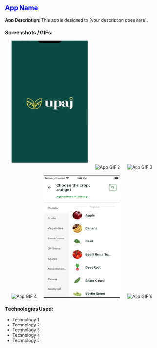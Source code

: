 ## <span style="color:blue">App Name</span>

**App Description:**
This app is designed to [your description goes here]. 

### Screenshots / GIFs:

<div align="center">
  <img src="https://github.com/Danish1111/MyPortfolio/blob/main/assets/gif1.gif" width="250" height="400" alt="App GIF 1" style="margin-right: 20px; margin-bottom: 20px;">
  <img src="[gif2.gif](https://github.com/Danish1111/MyPortfolio/blob/main/assets/gif2.gif)" width="250" height="400" alt="App GIF 2" style="margin-right: 20px; margin-bottom: 20px;">
  <img src="gif3.gif" width="250" height="400" alt="App GIF 3" style="margin-bottom: 20px;">
</div>

<div align="center">
  <img src="gif4.gif" width="250" height="400" alt="App GIF 4" style="margin-right: 20px;">
  <img src="gif5.gif" width="250" height="400" alt="App GIF 5" style="margin-right: 20px;">
  <img src="gif6.gif" width="250" height="400" alt="App GIF 6">
</div>


### Technologies Used:
- Technology 1
- Technology 2
- Technology 3
- Technology 4
- Technology 5
